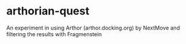 # arthorian-quest
An experiment in using Arthor (arthor.docking.org) by NextMove and filtering the results with Fragmenstein
